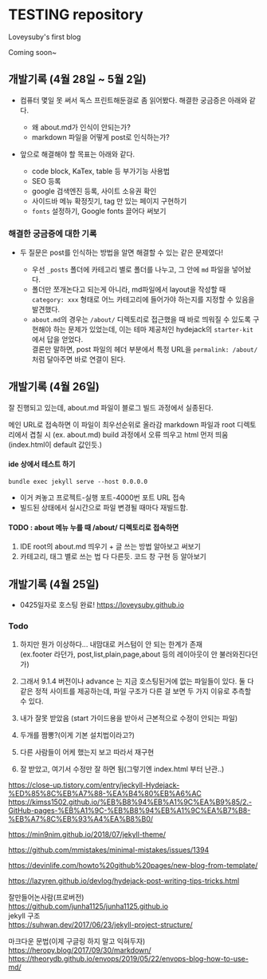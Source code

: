 # TESTING repository 

Loveysuby's first blog

Coming soon~

## 개발기록 (4월 28일 ~ 5월 2일)
- 컴퓨터 몇일 못 써서 독스 프린트해둔걸로 좀 읽어봤다. 해결한 궁금증은 아래와 같다.  
	- 왜 about.md가 인식이 안되는가?
	- markdown 파일을 어떻게 post로 인식하는가?
	
- 앞으로 해결해야 할 목표는 아래와 같다.
	- code block, KaTex, table 등 부가기능 사용법
	- SEO 등록
	- google 검색엔진 등록, 사이트 소유권 확인
	- 사이드바 메뉴 확정짓기, tag 만 있는 페이지 구현하기
	- `fonts` 설정하기, Google fonts 끌어다 써보기
	
### 해결한 궁금증에 대한 기록
- 두 질문은 post를 인식하는 방법을 알면 해결할 수 있는 같은 문제였다!

	- 우선 `_posts` 폴더에 카테고리 별로 폴더를 나누고, 그 안에 `md` 파일을 넣어놨다.  
	- 폴더만 쪼개논다고 되는게 아니라, md파일에서 layout을 작성할 때 `category: xxx` 형태로 어느 카테고리에 들어가야 하는지를 지정할 수 있음을 발견했다.  
	- `about.md`의 경우는 `/about/` 디렉토리로 접근했을 때 바로 띄워질 수 있도록 구현해야 하는 문제가 있었는데, 이는 테마 제공처인 hydejack의 `starter-kit`에서 답을 얻었다.   
	결론만 말하면, post 파일의 헤더 부분에서 특정 URL을 `permalink: /about/` 처럼 달아주면 바로 연결이 된다.
	


## 개발기록 (4월 26일)
잘 진행되고 있는데, about.md 파일이 블로그 빌드 과정에서 실종된다.

메인 URL로 접속하면 이 파일이 최우선순위로 올라감
markdown 파일과 root 디렉토리에서 겹칠 시 (ex. about.md)
build 과정에서 오류 띄우고 html 먼저 띄움 (index.html이 default 값인듯.)

#### ide 상에서 테스트 하기 
  `bundle exec jekyll serve --host 0.0.0.0`  
  + 이거 켜놓고 프로젝트-실행 포트-4000번 포트 URL 접속
  + 빌드된 상태에서 실시간으로 파일 변경될 때마다 재빌드함.
  
#### TODO : about 메뉴 누를 때 /about/ 디렉토리로 접속하면
1. IDE root의 about.md 띄우기  +  글 쓰는 방법 알아보고 써보기
2. 카테고리, 태그 별로 쓰는 법 다 다른듯. 코드 창 구현 등 알아보기


## 개발기록 (4월 25일)

- 0425일자로 호스팅 완료! https://loveysuby.github.io

### Todo
1. 하지만 뭔가 이상하다... 내맘대로 커스텀이 안 되는 한계가 존재  
(ex.footer 라던가, post,list,plain,page,about 등의 레이아웃이 안 불러와진다던가)

2. 그래서 9.1.4 버전이나 advance 는 지금 호스팅된거에 없는 파일들이 있다. 둘 다 같은 정적 사이트를 제공하는데, 파일 구조가 다른 걸 보면 두 가지 이유로 추측할 수 있다.
 1. 내가 잘못 받았음 (start 가이드용을 받아서 근본적으로 수정이 안되는 파일)
 2. 두개를 짬뽕?(이게 기본 설치법이라고?)
 3. 다른 사람들이 어케 했는지 보고 따라서 재구현
 4. 잘 받았고, 여기서 수정만 잘 하면 됨(그렇기엔 index.html 부터 난관..)
 
 
https://close-up.tistory.com/entry/jeckyll-Hydejack-%ED%85%8C%EB%A7%88-%EA%B4%80%EB%A6%AC  
https://kimss1502.github.io/%EB%B8%94%EB%A1%9C%EA%B9%85/2.-GitHub-pages-%EB%A1%9C-%EB%B8%94%EB%A1%9C%EA%B7%B8-%EB%A7%8C%EB%93%A4%EA%B8%B0/

https://min9nim.github.io/2018/07/jekyll-theme/

https://github.com/mmistakes/minimal-mistakes/issues/1394

https://devinlife.com/howto%20github%20pages/new-blog-from-template/

https://lazyren.github.io/devlog/hydejack-post-writing-tips-tricks.html  

잘만들어논사람(프로버전)  
https://github.com/junha1125/junha1125.github.io  
jekyll 구조  
https://suhwan.dev/2017/06/23/jekyll-project-structure/


마크다운 문법(이제 구글링 하지 말고 익혀두자)  
https://heropy.blog/2017/09/30/markdown/  
https://theorydb.github.io/envops/2019/05/22/envops-blog-how-to-use-md/
